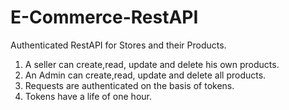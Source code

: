# E-Commerce-RestAPI
Authenticated RestAPI for Stores and their Products.
1. A seller can create,read, update and delete his own products.
2. An Admin can create,read, update and delete all products.
3. Requests are authenticated on the basis of tokens.
4. Tokens have a life of one hour.
